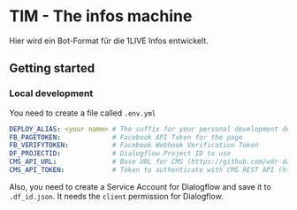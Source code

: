 # TIM - The infos machine

Hier wird ein Bot-Format für die 1LIVE Infos entwickelt.

## Getting started

### Local development

You need to create a file called `.env.yml`

```yml
DEPLOY_ALIAS: <your name> # The suffix for your personal development deployment
FB_PAGETOKEN:             # Facebook API Token for the page
FB_VERIFYTOKEN:           # Facebook Webhook Verification Token
DF_PROJECTID:             # Dialogflow Project ID to use
CMS_API_URL:              # Base URL for CMS (https://github.com/wdr-data/tim-cms) REST API (with trailing slash)
CMS_API_TOKEN:            # Token to authenticate with CMS REST API (http://www.django-rest-framework.org/api-guide/authentication/#tokenauthentication)
```

Also, you need to create a Service Account for Dialogflow and save it to `.df_id.json`. It needs the `client` permission for Dialogflow.
